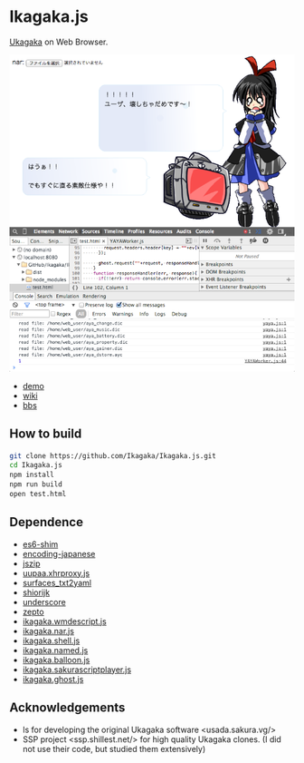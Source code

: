 # Ikagaka.js

[Ukagaka](http://usada.sakura.vg/)  on Web Browser.

![screenshot](https://raw.githubusercontent.com/Ikagaka/Ikagaka.js/master/screenshot.png )

+ [demo](http://ikagaka.github.io/Ikagaka.demo/)
+ [wiki](https://github.com/Ikagaka/Ikagaka.js/wiki/)
+ [bbs](http://uka.jpn.org/test/read.cgi/unyu/1416718339/)

## How to build

```bash
git clone https://github.com/Ikagaka/Ikagaka.js.git
cd Ikagaka.js
npm install
npm run build
open test.html
```

## Dependence

+ [es6-shim](https://github.com/paulmillr/es6-shim/)
+ [encoding-japanese](https://github.com/polygonplanet/encoding.js)
+ [jszip](https://github.com/Stuk/jszip)
+ [uupaa.xhrproxy.js](https://github.com/uupaa/XHRProxy.js/tree/master)
+ [surfaces_txt2yaml](https://github.com/Narazaka/surfaces_txt2yaml)
+ [shiorijk](https://github.com/Narazaka/shiorijk)
+ [underscore](https://github.com/jashkenas/underscore)
+ [zepto](https://github.com/madrobby/zepto)
+ [ikagaka.wmdescript.js](https://github.com/Ikagaka/WMDescript.js)
+ [ikagaka.nar.js](https://github.com/Ikagaka/Nar.js)
+ [ikagaka.shell.js](https://github.com/Ikagaka/Shell.js)
+ [ikagaka.named.js](https://github.com/Ikagaka/Named.js)
+ [ikagaka.balloon.js](https://github.com/Ikagaka/Balloon.js)
+ [ikagaka.sakurascriptplayer.js](https://github.com/Ikagaka/SakuraScriptPlayer.js)
+ [ikagaka.ghost.js](https://github.com/Ikagaka/Ghost.js)

## Acknowledgements
* ls for developing the original Ukagaka software &lt;usada.sakura.vg/&gt;
* SSP project &lt;ssp.shillest.net/&gt; for high quality Ukagaka clones. (I did not use their code, but studied them extensively)
